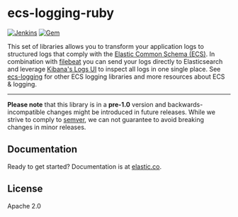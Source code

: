 # ecs-logging-ruby

[![Jenkins](https://apm-ci.elastic.co/buildStatus/icon?job=apm-agent-ruby/ecs-logging-ruby-mbp/master)](https://apm-ci.elastic.co/job/apm-agent-ruby/job/ecs-logging-ruby-mbp/job/master/) [![Gem](https://img.shields.io/gem/v/ecs-logging.svg)](https://rubygems.org/gems/ecs-logging)

This set of libraries allows you to transform your application logs to structured logs that comply with the [Elastic Common Schema (ECS)](https://www.elastic.co/guide/en/ecs/current/ecs-reference.html).
In combination with [filebeat](https://www.elastic.co/products/beats/filebeat) you can send your logs directly to Elasticsearch and leverage [Kibana's Logs UI](https://www.elastic.co/guide/en/infrastructure/guide/current/logs-ui-overview.html) to inspect all logs in one single place.
See [ecs-logging](https://github.com/elastic/ecs-logging) for other ECS logging libraries and more resources about ECS & logging.

---

**Please note** that this library is in a <strong>pre-1.0</strong> version and backwards-incompatible changes might be introduced in future releases. While we strive to comply to [semver](https://semver.org/), we can not guarantee to avoid breaking changes in minor releases.

## Documentation

Ready to get started? Documentation is at [elastic.co](https://www.elastic.co/guide/en/ecs-logging/ruby/current/index.html).

## License

Apache 2.0

